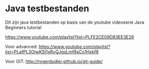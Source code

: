 # Java testbestanden

Dit zijn java testbestanden op basis van de youtube videoserie Java Beginners tutorial

https://www.youtube.com/playlist?list=PLFE2CE09D83EE3E28

Voor advanced:
https://www.youtube.com/playlist?list=PLafPL3OjwKSI1xRvQJgsLmf8sCo1Hxkf8

Voor GIT:
http://rogerdudler.github.io/git-guide/


